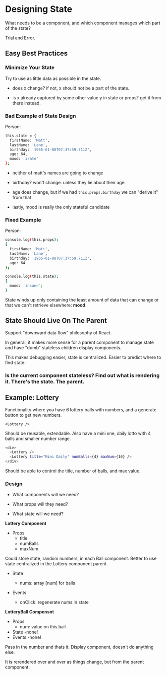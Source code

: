 # Designing State

What needs to be a component, and which component manages which part of the state?

Trial and Error.

## Easy Best Practices

### Minimize Your State
Try to use as little data as possible in the state.

* does x change? if not, x should not be a part of the state.

* is x already captured by some other value y in state or props? get it from there instead.

### Bad Example of State Design

Person:

```bash
this.state = {
  firstName: 'Matt',
  lastName: 'Lane',
  birthday: '1955-01-08T07:37:59.711Z',
  age: 64,
  mood: 'irate'
};
```

* neither of matt's names are going to change

* birthday? won't change. unless they lie about their age.

* age does change, but if we had `this.props.birthday` we can "derive it" from that

* lastly, mood is really the only stateful candidate

### Fixed Example

Person:

```bash
console.log(this.props);
{
  firstName: 'Matt',
  lastName: 'Lane',
  birthday: '1955-01-08T07:37:59.711Z',
  age: 64
};

console.log(this.state);
{
  mood: 'insane';
}
```
State winds up only containing the least amount of data that can change or that we can't retrieve elsewhere: **mood**.


## State Should Live On The Parent

Support "downward data flow" philosophy of React.

In general, it makes more sense for a parent component to manage state and have "dumb" stateless children display components.

This makes debugging easier, state is centralized. Easier to predict where to find state:

### Is the current component stateless? Find out what is rendering it. There's the state. The parent.

## Example: Lottery

Functionality where you have 6 lottery balls with numbers, and a generate button to get new numbers.

`<Lottery />`

Should be reusable, extendable. Also have a mini one, daily lotto with 4 balls and smaller number range.

```bash
<div>
  <Lottery />
  <Lottery title="Mini Daily" numBalls={4} maxNum={10} />
</div>
```
Should be able to control the title, number of balls, and max value.

### Design

* What components will we need?

* What props will they need?

* What state will we need?

**Lottery Component**
* Props
  - title
  - numBalls
  - maxNum

Could store state, random numbers, in each Ball component. Better to use state centralized in the Lottery component parent.

* State
  - nums: array [num] for balls

* Events
  - onClick: regenerate nums in state


**LotteryBall Componsnt**
* Props
  - num: value on this ball
* State
  -none!
* Events
  -none!

Pass in the number and thats it. Display component, doesn't do anything else.

It is rerendered over and over as things change, but from the parent component.

